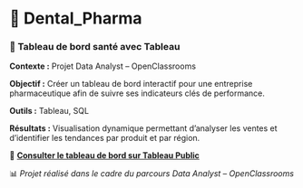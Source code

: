 # 🦷 Dental_Pharma  

### 🏥 Tableau de bord santé avec Tableau  

**Contexte :** Projet Data Analyst – OpenClassrooms  

**Objectif :** Créer un tableau de bord interactif pour une entreprise pharmaceutique afin de suivre ses indicateurs clés de performance.  

**Outils :** Tableau, SQL  

**Résultats :** Visualisation dynamique permettant d’analyser les ventes et d’identifier les tendances par produit et par région.  

🔗 **[Consulter le tableau de bord sur Tableau Public](https://public.tableau.com/authoring/DentalPharmaDashboardfinal2/Tableaudebord#3)**  

📊 *Projet réalisé dans le cadre du parcours Data Analyst – OpenClassrooms*  
